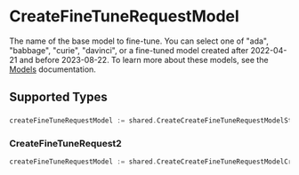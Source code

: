# CreateFineTuneRequestModel

The name of the base model to fine-tune. You can select one of "ada",
"babbage", "curie", "davinci", or a fine-tuned model created after 2022-04-21 and before 2023-08-22.
To learn more about these models, see the
[Models](/docs/models) documentation.



## Supported Types

### 

```go
createFineTuneRequestModel := shared.CreateCreateFineTuneRequestModelStr(string{/* values here */})
```

### CreateFineTuneRequest2

```go
createFineTuneRequestModel := shared.CreateCreateFineTuneRequestModelCreateFineTuneRequest2(shared.CreateFineTuneRequest2{/* values here */})
```

